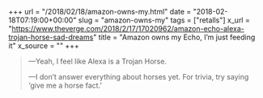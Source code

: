 +++
url = "/2018/02/18/amazon-owns-my.html"
date = "2018-02-18T07:19:00+00:00"
slug = "amazon-owns-my"
tags = ["retalls"]
x_url = "https://www.theverge.com/2018/2/17/17020962/amazon-echo-alexa-trojan-horse-sad-dreams"
title = "Amazon owns my Echo, I’m just feeding it"
x_source = ""
+++


> —Yeah, I feel like Alexa is a Trojan Horse.
> 
> —I don’t answer everything about horses yet. For trivia, try saying ‘give me a horse fact.’

